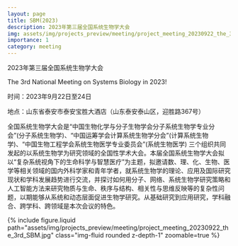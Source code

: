 ```yaml
---
layout: page
title: SBM(2023)
description: 2023年第三届全国系统生物学大会
img: assets/img/projects_preview/meeting/project_meeting_20230922_the_3rd_SBM.jpg
importance: 1
category: meeting
---
```


2023年第三届全国系统生物学大会

The 3rd National Meeting on Systems Biology in 2023!

时间：2023年9月22日至24日

地点：山东省泰安市泰安宝胜大酒店（山东泰安泰山区，迎胜路367号）

全国系统生物学大会是“中国生物化学与分子生物学会分子系统生物学专业分会”(分子系统生物学)、“中国运筹学会计算系统生物学分会”(计算系统生物学)、“中国生物工程学会系统生物医学专业委员会”(系统生物医学) 三个组织共同发起的以系统生物学为研究领域的全国性学术大会。本届全国系统生物学大会拟以“复杂系统视角下的生命科学与智慧医疗”为主题，拟邀请数、理、化、生物、医学等相关领域的国内外科学家和青年学者，就系统生物学的理论、应用及国际研究现状和学科发展趋势进行交流，并探讨如何用分子、网络、系统生物学研究策略和人工智能方法来研究物质与生命、秩序与结构、相关性与思维反映等的复杂性问题，以期能够从系统和动态层面促进生物学研究。从基础研究到应用研究，学科融合、跨学科、跨领域是本次会议的特色。

<div class="row mt-3">
    <div class="col-sm mt-3 mt-md-0">
        {% include figure.liquid path="assets/img/projects_preview/meeting/project_meeting_20230922_the_3rd_SBM.jpg" class="img-fluid rounded z-depth-1" zoomable=true %}
    </div>
</div>